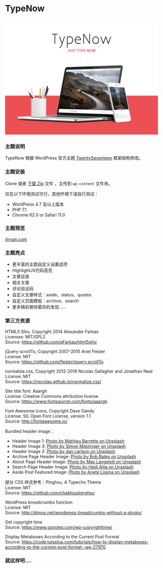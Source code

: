 # TypeNow

![screenchot](screenshot.png)

### 主题说明

TypeNow 根据 WordPress 官方主题 [TwentySeventeen](https://github.com/WordPress/WordPress/tree/master/wp-content/themes/twentyseventeen) 框架结构修改。

### 主题安装

Clone 或者 [下载 Zip](https://github.com/85Ryan/TypeNow/archive/master.zip) 文件 ，主传到 `wp-content` 文件夹。

仅在以下环境测试可行，其他环境下请自行测试：

- WordPress 4.7 及以上版本
- PHP 7.1
- Chrome 62.0 or Safari 11.0

### 主题预览

[iiiryan.com](https://iiiryan.com)

### 主题亮点

- 更丰富的主题自定义设置选项
- HighlightJS代码高亮
- 文章目录
- 相关文章
- 评论验证码
- 自定义文章样式：aside、status、quotes
- 自定义页面模板：archive、search
- 更多精彩期待着你的发现……

### 第三方资源

HTML5 Shiv, Copyright 2014 Alexander Farkas  
Licenses: MIT/GPL2  
Source: https://github.com/aFarkas/html5shiv  

jQuery scrollTo, Copyright 2007-2015 Ariel Flesler  
License: MIT  
Source: https://github.com/flesler/jquery.scrollTo  

normalize.css, Copyright 2012-2016 Nicolas Gallagher and Jonathan Neal  
License: MIT  
Source: https://necolas.github.io/normalize.css/  

Site title font: Aaargh  
License: Creative Commons attribution license  
Source: https://www.fontsquirrel.com/fonts/aaargh  

Font Awesome icons, Copyright Dave Gandy  
License: SIL Open Font License, version 1.1  
Source: http://fontawesome.io/  

Bundled header image：
- Header Image 1: [Photo by Mathieu Barrette on Unsplash](https://unsplash.com/photos/RYd9aBMp194)
- Header Image 3: [Photo by Simon Matzinger on Unsplash](https://unsplash.com/photos/-O8r5oLosYo)
- Header Image 2: [Photo by dan carlson on Unsplash](https://unsplash.com/photos/EXSh-k3wjds)
- Archive Page Header Image: [Photo by Rob Bates on Unsplash](https://unsplash.com/photos/AyYW_bUWerc)
- About Page Header Image: [Photo by Max Langelott on Unsplash](https://unsplash.com/photos/Hw62tzAkXXE)
- Search Page Header Image: [Photo by Hedi Alija on Unsplash](https://unsplash.com/photos/V21dkuL8dnM)
- Aside Post Featured Image: [Photo by Anete Lūsiņa on Unsplash](https://unsplash.com/photos/VwiLLyETLcQ)

部分 CSS 样式参考：Pinghsu, A Typecho Theme  
License: MIT  
Source: https://github.com/chakhsu/pinghsu  

WordPress breadcrumbs function  
License: MIT  
Source: http://dimox.net/wordpress-breadcrumbs-without-a-plugin/  

Get copyright time  
Source: https://www.gznotes.com/wp-copyrighttime/  

Display Metaboxes According to the Current Post Format  
Source: https://code.tutsplus.com/tutorials/how-to-display-metaboxes-according-to-the-current-post-format--wp-27970  

### 就这样吧....